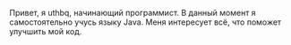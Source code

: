 Привет, я uthbq, начинающий программист.
В данный момент я самостоятельно учусь языку Java.
Меня интересует всё, что поможет улучшить мой код.
